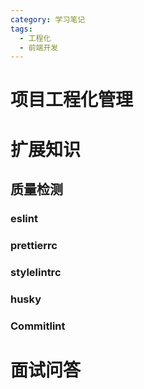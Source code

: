 ```yaml
---
category: 学习笔记
tags:
  - 工程化
  - 前端开发
---
```


# 项目工程化管理

# 扩展知识

## 质量检测

### eslint

### prettierrc

### stylelintrc

### husky

### Commitlint

# 面试问答